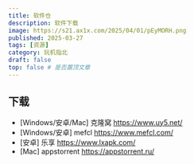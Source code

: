 ```yaml
---
title: 软件仓 
description: 软件下载
image: https://s21.ax1x.com/2025/04/01/pEyMORH.png
published: 2025-03-27
tags: [资源]
category: 玩机指北
draft: false
top: false # 是否置顶文章
---
```


## 下载

* [Windows/安卓/Mac] 克隆窝 <https://www.uy5.net/>
* [Windows/安卓] mefcl <https://www.mefcl.com/>
* [安卓] 乐享 <https://www.lxapk.com/>
* [Mac] appstorrent <https://appstorrent.ru/>
